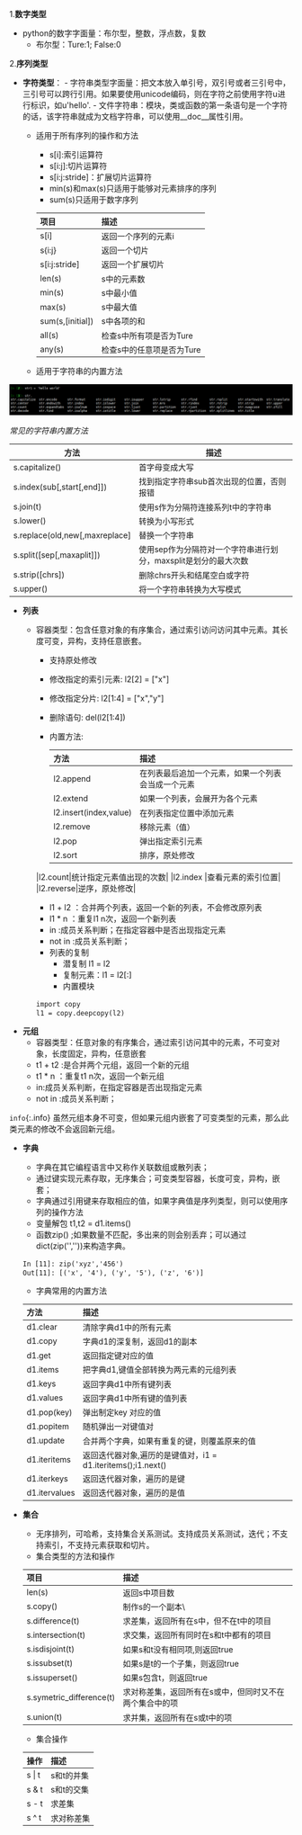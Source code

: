 
1.**数字类型**
- python的数字字面量：布尔型，整数，浮点数，复数
   - 布尔型：Ture:1; False:0
   
2.**序列类型**
- **字符类型**：
	  - 字符串类型字面量：把文本放入单引号，双引号或者三引号中，三引号可以跨行引用。如果要使用unicode编码，则在字符之前使用字符u进行标识，如u'hello'.
	  - 文件字符串：模块，类或函数的第一条语句是一个字符的话，该字符串就成为文档字符串，可以使用__doc__属性引用。
  - 适用于所有序列的操作和方法
	  - s[i]:索引运算符
	  - s[i:j]:切片运算符
	  - s[i:j:stride]：扩展切片运算符
	  - min(s)和max(s)只适用于能够对元素排序的序列
	  - sum(s)只适用于数字序列
	
	|项目|描述|
	|---|----|
	|s[i]|返回一个序列的元素i|
	|s{i:j}|返回一个切片|
	|s[i:j:stride]|返回一个扩展切片|
	|len(s)|s中的元素数|
	|min(s)|s中最小值|
	|max(s)|s中最大值|
	|sum(s,[initial])|s中各项的和|
	|all(s)|检查s中所有项是否为Ture|
	|any(s)|检查s中的任意项是否为Ture|

  - 适用于字符串的内置方法

![image](/image/py-str.png)

*常见的字符串内置方法*

|方法|描述|
|---|---|
|s.capitalize()|首字母变成大写|
|s.index(sub[,start[,end]])|找到指定字符串sub首次出现的位置，否则报错|
|s.join(t)|使用s作为分隔符连接系列t中的字符串|
|s.lower()|转换为小写形式|
|s.replace(old,new[,maxreplace]|替换一个字符串|
|s.split([sep[,maxaplit]])|使用sep作为分隔符对一个字符串进行划分，maxsplit是划分的最大次数|
|s.strip([chrs])|删除chrs开头和结尾空白或字符|
|s.upper()|将一个字符串转换为大写模式|

- **列表**
  - 容器类型：包含任意对象的有序集合，通过索引访问访问其中元素。其长度可变，异构，支持任意嵌套。
	- 支持原处修改
	- 修改指定的索引元素:
			l2[2] = ["x"] 
	- 修改指定分片:
			l2[1:4] = ["x","y"]
	- 删除语句:
			del(l2[1:4]) 
	- 内置方法:
		
		|方法|描述|
		|---|---|
		|l2.append|在列表最后追加一个元素，如果一个列表会当成一个元素|
		|l2.extend|如果一个列表，会展开为各个元素|
		|l2.insert(index,value)|在列表指定位置中添加元素|
		|l2.remove|移除元素（值）|
		|l2.pop|弹出指定索引元素|
		|l2.sort|排序，原处修改|
    |l2.count|统计指定元素值出现的次数|
		|l2.index |查看元素的索引位置|
		|l2.reverse|逆序，原处修改|

	- l1 + l2 ：合并两个列表，返回一个新的列表，不会修改原列表
	- l1 * n ：重复l1 n次，返回一个新列表
	- in :成员关系判断；在指定容器中是否出现指定元素
	- not in :成员关系判断；
	- 列表的复制
		- 潜复制 l1 = l2
		- 复制元素：l1 = l2[:]
		- 内置模块
	
	```
	import copy
	l1 = copy.deepcopy(l2)
	```
- **元组**
	- 容器类型：任意对象的有序集合，通过索引访问其中的元素，不可变对象，长度固定，异构，任意嵌套
	- t1 + t2 :是合并两个元组，返回一个新的元组
	- t1 * n ：重复t1 n次，返回一个新元组
	- in:成员关系判断，在指定容器是否出现指定元素
	- not in :成员关系判断；

`info`{:.info} 虽然元组本身不可变，但如果元组内嵌套了可变类型的元素，那么此类元素的修改不会返回新元组。

- **字典**
	- 字典在其它编程语言中又称作关联数组或散列表；
	- 通过键实现元素存取，无序集合；可变类型容器，长度可变，异构，嵌套；
	- 字典通过引用键来存取相应的值，如果字典值是序列类型，则可以使用序列的操作方法
	- 变量解包 t1,t2 = d1.items()
	- 函数zip() ;如果数量不匹配，多出来的则会别丢弃；可以通过dict(zip('',''))来构造字典。
	
	```
	In [11]: zip('xyz','456')
    Out[11]: [('x', '4'), ('y', '5'), ('z', '6')]
	
	```
	
	- 字典常用的内置方法
	
	|方法|描述|
	|---|---|
	|d1.clear|清除字典d1中的所有元素|
	|d1.copy|字典d1的深复制，返回d1的副本|
	|d1.get|返回指定键对应的值|
	|d1.items|把字典d1,键值全部转换为两元素的元组列表|
	|d1.keys|返回字典d1中所有键列表|
	|d1.values |返回字典d1中所有键的值列表|
	|d1.pop(key)|弹出制定key 对应的值|
	|d1.popitem|随机弹出一对键值对|
	|d1.update|合并两个字典，如果有重复的键，则覆盖原来的值|
	|d1.iteritems|返回迭代器对象,遍历的是键值对，i1 = d1.iteritems();i1.next()|
	|d1.iterkeys|返回迭代器对象，遍历的是键|
	|d1.itervalues|返回迭代器对象，遍历的是值|
	
- **集合**
	- 无序排列，可哈希，支持集合关系测试。支持成员关系测试，迭代；不支持索引，不支持元素获取和切片。
	- 集合类型的方法和操作
    
	|项目|描述|
	|---|---|
	|len(s)|返回s中项目数|
	|s.copy()|制作s的一个副本\
	|s.difference(t)|求差集，返回所有在s中，但不在t中的项目|
	|s.intersection(t)|求交集，返回所有同时在s和t中都有的项目|
	|s.isdisjoint(t)|如果s和t没有相同项,则返回true|
	|s.issubset(t)|如果s是t的一个子集，则返回true|
	|s.issuperset()|如果s包含t，则返回true|
	|s.symetric_difference(t)|求对称差集，返回所有在s或中，但同时又不在两个集合中的项|
	|s.union(t)|求并集，返回所有在s或t中的项|
	
    - 集合操作
	
	|操作|描述|
	|---|---|
	|s \| t|s和t的并集|
	|s & t |s和t的交集|
	|s - t|求差集|
	|s ^ t|求对称差集|